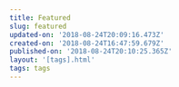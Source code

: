 ```yaml
---
title: Featured
slug: featured
updated-on: '2018-08-24T20:09:16.473Z'
created-on: '2018-08-24T16:47:59.679Z'
published-on: '2018-08-24T20:10:25.365Z'
layout: '[tags].html'
tags: tags
---
```



